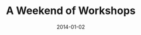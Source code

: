 ---
subheader: ''
description: "<p><em>A Weekend of Workshops</em> offers a stage to directors, devisers,\
  \ and performers hoping to exercise and explore their craft. This Fall our workshops\
  \ investigate every facet of the human experience. In <em>What a Wild Party!</em>\
  \ Itzel Blancas presents the flash and fluster of a prohibition era soiree in search\
  \ of sex and heartbreak. <em>Wild Thing</em>, directed and devised by Sarah Kim,\
  \ is a rambunctious take on a well-worn childhood story. David Goodman-Edberg directs\
  \ <em>Drowning</em>, a tender and puzzling tale of lost innocence. And in <em>Talk\
  \ to Me Like the Rain and Let Me Listen...</em> Adam Johnson shapes a bleary and\
  \ passionate couple's frayed wits and aimless love.</p><p>based on <em>The Wild\
  \ Party</em> by <strong>Andrew Lippa</strong><br/>\nadapted and directed by <strong>Itzel\
  \ Blancas</strong></p><p>based on <em>Where the Wild Things Are</em> by <strong>Maurice\
  \ Sendak</strong><br/>\nadapted and directed by <strong>Sarah Kim</strong></p><p>by\
  \ <strong>Mar\xED Irene Forn\xE9s</strong><br/>\ndirected by <strong>David Goodman-Edberg</strong><br/>\n\
  \_</p> <p>by <strong>Tennessee Williams</strong><br/>\ndirected by <strong>Adam\
  \ Johnson</strong><br/>\n\_</p><p><strong>Elizabeth Ortiz</strong> (Queenie) is\
  \ thrilled in the What a Wild Party! workshop. This is her first production with\
  \ UT, but she has done musical theater work in the past, namely in productions of\
  \ <em>Guys and Dolls</em>, <em>Oklahoma</em>, and <em>Shrek the Musical</em>. As\
  \ a first-year she has not yet declared a major, but is considering International\
  \ Studies, Molecular Engineering, and Physics with a concentration in Astrophysics.</p><p><strong>Clair\
  \ Fuller</strong> (Dolores) is a third-year in the college majoring in Gender &amp;\
  \ Sexuality Studies and English. She has previously appeared in <em>Much Ado About\
  \ Nothing</em> (\"Donna Joan\" or Don Jon), <em>No Exit</em> (Estelle), <em>The\
  \ Vagina Monologues</em> (V-Squad), and Theater[24].</p><p><strong>Peyton Walker</strong>\
  \ (Kate) is a first-year and an intended Visual Arts and/or Art History major. She\
  \ is excited to be in her first UT production and excited to participate in more\
  \ shows.</p> <p><strong>Andrew Mao</strong> (Black) is a second-year TAPS major\
  \ and is tremendously excited to take part in his first UT Workshops production.\
  \ Past credits include: The Huntsman in Le Vorris and Vox's <em>Oz</em>, The Sandman\
  \ in Le Vorris and Vox's <em>The Sandman's Wake</em>, Agamemnon in CES <em>Iron\
  \ Bridal Feast</em>, and The Clouds in <em>Theater [24]</em>. He is aslo taking\_\
  \ part in the upcoming UT production <em>Macbeth</em> as assistant choreographer.</p><p><strong>Kathryn\
  \ Vandervalk</strong> (Mae) is a third-year in the college, majoring in English\
  \ Language and Literature. She had been a part of two <em>Weekend of Workshops</em>\
  \ in the past, as the Flower Seller in <em>First Love</em> and an ensemble member\
  \ in a devised musical theater piece by Daniele Wieder. On campus, she has also\
  \ performed with Le Vorris and Vox Circus, and has been a 5-time <em>Theater[24]</em>\
  \ participant.</p><p><strong>Neal Jochmann </strong>(Burrs) is a second-year studying\
  \ computer science and linguistics. This is his first time on the UT stage.</p><p><strong>Itzel\
  \ Blancas </strong>(Director) is a second-year majoring in English. She has previously\
  \ worked on <em>Godspell</em>, <em>Hedda Gabler</em>, and <em>Macbeth</em> as an\
  \ Assistant Costume Designer and on <em>Much Ado About Nothing</em> as the Assistant\
  \ Director. She is excited to be making her directorial debut with Fall Workshops\
  \ 2014!</p><p><strong>Martha Templeton </strong>(Stage Manager) is a fourth-year\
  \ Math major. She has been involved in many UT productions, including: <em>Sleuth</em>,\
  \ <em>Godspell</em>, <em>Clean House</em>, <em>Hamletmachine</em>, <em>Drowsy Chaperone</em>,\
  \ <em>Principia Circusatica</em>, and <em>The Real Thing</em>, as well as many productions\
  \ with other groups on campus.</p><p><strong>Nick Sidoran</strong> (Musical Director)\
  \ is a third-year TAPS major and Music minor. This is his first time music directing\
  \ for UT! Previous music directing credits include <em>The 25th Annual...</em>,\
  \ <em>The Fantasticks</em>, and <em>The Threepenny Opera</em>. Acting credits in\
  \ UT include Jesus in <em>Godspell</em> and George Gould Strong in <em>Grey Gardens</em>.\
  \ In addition to performing in and producing musical theatre, he teaches voice and\
  \ piano lessons in the Hyde Park area.</p> <p><strong>Sayri Suarez</strong> (Choreographer)\
  \ is a third-year Computer Science major.\_ She has previously been involved in\
  \ <em>A Weekend of Workshops</em> (Winter \u201913), <em>Godspell</em>, and <em>Buried\
  \ in Bughouse Square</em>.</p> <p><strong>Steven Vincent</strong> (Wild Thing) is\
  \ a second-year who plans on majoring in Storytelling through Interdisciplinary\
  \ Studies in the Humanities (if he can get it approved). This is his debut UT production.</p><p><strong>Coriander\
  \ Mayer</strong> (Wild Thing) is a first-year in the college and worked with UT\
  \ earlier this year as a designer for <em>Theater[24]</em>. She is from Colorado,\
  \ where she spent the last year performing with a Denver improv troupe. Her previous\
  \ scripted roles include Yente in <em>Fiddler on the Roof</em> and one of the Delta\
  \ Nu sisters in <em>Legally Blonde</em>.</p><p><strong>Jackson Ruzzo</strong> (Max)\
  \ is a second-year Physics major in the College.\_ Jackson also plays The Man in\
  \ Tennessee William's T<em>alk to Me Like the Rain and Let Me Listen...</em> Previous\
  \ roles in UT include Milo Tindle in <em>Sleuth</em> and Justin in <em>Springwood\
  \ Central Honors Society</em>.</p><p><strong>Sarah Kim</strong> (Director) is a\
  \ second-year in the college. This is her first time directing for UT. Her previous\
  \ UT credits include <em>Grey Gardens</em> (Assistant Director), <em>Godspell</em>\
  \ (Assistant Dramaturg), <em>The Clean House</em>\_ (Assistant Lighting Designer),\
  \ and <em>Sleuth</em> (Props Master).</p><p><strong>Tiffany (Tippo) Wang</strong>\
  \ (Stage Manager) is a second-year undecided major. She is employed as a member\
  \ of the UT/TAPS tech staff as Master Carpenter. She has previously worked on <em>Grey\
  \ Gardens</em> (Master Electrician), <em>Voices</em> (Lighting Designer), <em>Iron\
  \ Bridal Feast</em> (Lighting Designer) and a number of other shows as a light board\
  \ op. This quarter she looks forward to building beautiful sets, stage managing\
  \ <em>Wild Thing</em>, and assistant lighting designing CES\u2019s<em> Life of Galileo</em>\
  \ and UT\u2019s <em>Macbeth</em>!</p><p><strong>Maggie Strahan</strong> (Woman)\
  \ is a first year in the college with an undeclared major. This is her first show\
  \ with UT. Recent theatre credits include Heather Wellington in <em>The Awesome\
  \ 80's Prom</em>, Mrs. K in <em>Confessions</em>, and the Wicked Witch in <em>The\
  \ Wizard of Oz</em>.</p><p><strong>Jackson Ruzzo</strong> (Man) is a second-year\
  \ in the college.\_ See <em>Where the Wild Things Are</em>.</p> <p><strong>Adam\
  \ Johnson</strong> (Director) is a second-year in the college and a potential Econonomics\
  \ major and English minor. With UT he has appeared in <em>Grey Gardens</em> and\
  \ <em>A Little Star Quality</em>, has assisted directed for <em>Godspell</em>, and\
  \ this quarter is the dramaturg for <em>Macbeth</em>. He is also a member of UT\
  \ Committee.</p><p><strong>Madeline Fitzgerald</strong> (Stage Manager) is a second-year\
  \ in the college majoring in English, and has previously acted in <em>Hamletmachine</em>\
  \ and was Assistant Stage Manager for <em>Cabaret</em>. This is Madeline's third\
  \ UT show, and her second as part of a stage management team.</p><p><strong>Gautama\
  \ Mehta</strong> (Roe) is a first-year student and undecided major from Brooklyn,\
  \ NY.</p><p><strong>Sherlock Ziauddin</strong> (Pea) is a second-year in the college.</p><p><strong>Liam\
  \ Philiben</strong> (Stephen) is first-year in the college</p><p><strong>David Goodman-Edberg</strong>\
  \ (Director) is a third-year TAPS major in the college. He has primarily functioned\
  \ as a lighting designer for a number of on-campus theater and dance productions\
  \ (most recently for the UT/TAPS production of <em>A Streetcar Named Desire</em>).\
  \ This is his first foray into the slightly terrifying realm of directing. He is\
  \ very excited that you came!</p><p><strong>Ramon Valladarez</strong> (Stage Manager)\
  \ is a second-year in the college. His previous UT credits include <em>Cabaret</em>\
  \ (Lighting Designer),<em>Godspell</em> (Assistant Lighting Designer), <em>As You\
  \ Like It</em> (Assistant Lighting Designer), and<em> Grey Gardens</em> (Spot Operator).</p><p><strong>Sasha\
  \ Ayvazov</strong> (Production Manager) is a fourth-year Math and English double\
  \ major, who has been a part of 20 UT productions \u2014 as well as another 10 with\
  \ Le Vorris and Vox, CES, and Attori Senza Paura \u2014 in a variety of roles, though\
  \ he marks his UT acting debut in <em>Henry V</em> this quarter. He is a member\
  \ of UT committee and is a curator for <em>Theater[24]</em>.</p> <p><strong>Abigail\
  \ Adams</strong> (Tech Staff Liason) is a third-year Gender Studies major. She has\
  \ previously stage managed the UT productions of <em>Merchant of Venice</em> and\
  \ <em>The Clean House</em>, as well as Le Vorris &amp; Vox's <em>The Sandman's Wake</em>.</p><p><strong>James\
  \ Newton</strong> (Composer/ Sound Designer) is a self-taught musician. He is a\
  \ third-year in the college studying english, physics, and creative writing. Previously,\
  \ he composed and performed the score for UT/TAPS production of <em>A Streetcar\
  \ Named Desire</em>, and he is excited to be making his UT debut.<br/>\n\_</p><p>\_\
  </p><p>\_</p>"
slug: fall-weekend-workshops
title: A Weekend of Workshops
layout: show-info
quarter: fall
year: 2014
season: 2014-2015 Shows
date: 2014-01-02

---